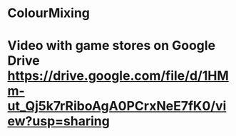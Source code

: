 # ColourMixing
# Video with game stores on Google Drive https://drive.google.com/file/d/1HMm-ut_Qj5k7rRiboAgA0PCrxNeE7fK0/view?usp=sharing
